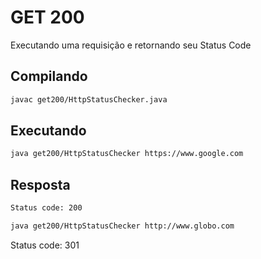 # GET 200

Executando uma requisição e retornando seu Status Code

## Compilando

```bash
javac get200/HttpStatusChecker.java
```

## Executando

```bash
java get200/HttpStatusChecker https://www.google.com
```

## Resposta

```bash
Status code: 200
```

```bash
java get200/HttpStatusChecker http://www.globo.com 
```

Status code: 301